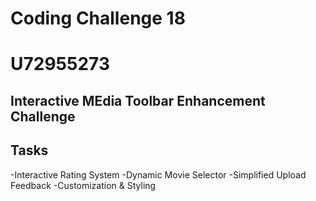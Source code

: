 # Coding Challenge 18

# U72955273

## Interactive MEdia Toolbar Enhancement Challenge

## Tasks
-Interactive Rating System
-Dynamic Movie Selector
-Simplified Upload Feedback
-Customization & Styling
